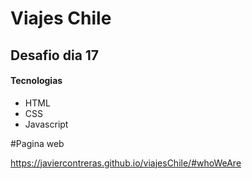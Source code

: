 # Viajes Chile
## Desafio dia 17

#### Tecnologias
- HTML
- CSS
- Javascript


#Pagina web

https://javiercontreras.github.io/viajesChile/#whoWeAre